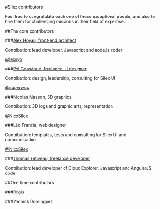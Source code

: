 #Silex contributors

Feel free to congratulate each one of these exceptional people, and also to hire them for challenging missions in their field of expertise.

##The core contributors

###[Alex Hoyau, front-end architect](http://lexoyo.me)

Contribution: lead developer, Javascript and node.js coder

[@lexoyo](https://twitter.com/lexoyo)

###[Pol Goasdoué, freelance UI designer](http://superwup.me)

Contribution: design, leadership, consulting for Silex UI

[@superwup](https://twitter.com/superwup)

###Nicolas Masson, 3D graphics

Contribution: 3D logs and graphic arts, representation

[@NicoSilex‎](https://twitter.com/NicoSilex‎)

###Léo Francia, web designer

Contribution: templates, tests and consulting for Silex UI and communication

[@NicoSilex‎](https://twitter.com/NicoSilex‎)

###[Thomas Fetiveau, freelance developer](http://www.tokom.fr/)

Contribution: lead developer of Cloud Explorer, Javascript and AngularJS code

##One time contributors

###Régis

###Yannick Dominguez
